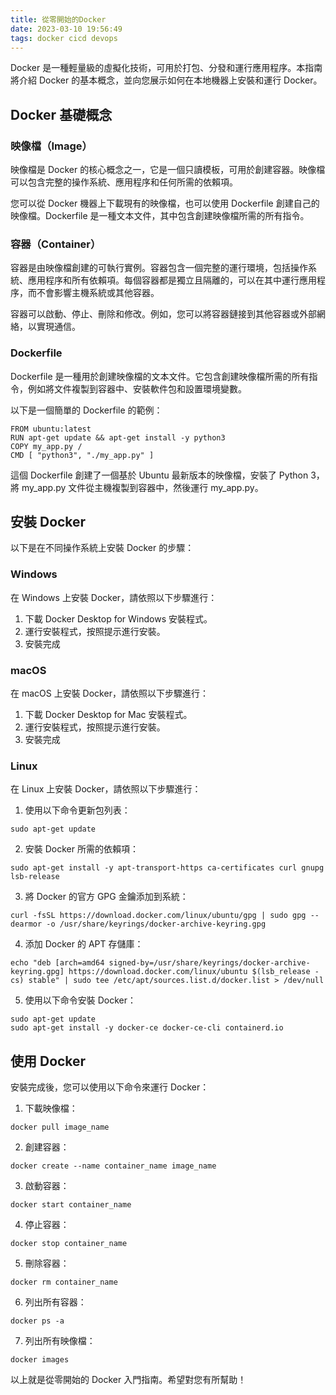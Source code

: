 ```yaml
---
title: 從零開始的Docker
date: 2023-03-10 19:56:49
tags: docker cicd devops
---
```


Docker 是一種輕量級的虛擬化技術，可用於打包、分發和運行應用程序。本指南將介紹 Docker 的基本概念，並向您展示如何在本地機器上安裝和運行 Docker。

## Docker 基礎概念

### 映像檔（Image）

映像檔是 Docker 的核心概念之一，它是一個只讀模板，可用於創建容器。映像檔可以包含完整的操作系統、應用程序和任何所需的依賴項。

您可以從 Docker 機器上下載現有的映像檔，也可以使用 Dockerfile 創建自己的映像檔。Dockerfile 是一種文本文件，其中包含創建映像檔所需的所有指令。

### 容器（Container）

容器是由映像檔創建的可執行實例。容器包含一個完整的運行環境，包括操作系統、應用程序和所有依賴項。每個容器都是獨立且隔離的，可以在其中運行應用程序，而不會影響主機系統或其他容器。

容器可以啟動、停止、刪除和修改。例如，您可以將容器鏈接到其他容器或外部網絡，以實現通信。

### Dockerfile

Dockerfile 是一種用於創建映像檔的文本文件。它包含創建映像檔所需的所有指令，例如將文件複製到容器中、安裝軟件包和設置環境變數。

以下是一個簡單的 Dockerfile 的範例：

```docker
FROM ubuntu:latest
RUN apt-get update && apt-get install -y python3
COPY my_app.py /
CMD [ "python3", "./my_app.py" ]
```


這個 Dockerfile 創建了一個基於 Ubuntu 最新版本的映像檔，安裝了 Python 3，將 my_app.py 文件從主機複製到容器中，然後運行 my_app.py。

## 安裝 Docker

以下是在不同操作系統上安裝 Docker 的步驟：

### Windows

在 Windows 上安裝 Docker，請依照以下步驟進行：

1. 下載 Docker Desktop for Windows 安裝程式。
2. 運行安裝程式，按照提示進行安裝。
3. 安裝完成

### macOS

在 macOS 上安裝 Docker，請依照以下步驟進行：

1. 下載 Docker Desktop for Mac 安裝程式。
2. 運行安裝程式，按照提示進行安裝。
3. 安裝完成

### Linux

在 Linux 上安裝 Docker，請依照以下步驟進行：

1. 使用以下命令更新包列表：

```shell
sudo apt-get update
```

2. 安裝 Docker 所需的依賴項：

```shell
sudo apt-get install -y apt-transport-https ca-certificates curl gnupg lsb-release
```

3. 將 Docker 的官方 GPG 金鑰添加到系統：

```shell
curl -fsSL https://download.docker.com/linux/ubuntu/gpg | sudo gpg --dearmor -o /usr/share/keyrings/docker-archive-keyring.gpg
```

4. 添加 Docker 的 APT 存儲庫：

```shell
echo "deb [arch=amd64 signed-by=/usr/share/keyrings/docker-archive-keyring.gpg] https://download.docker.com/linux/ubuntu $(lsb_release -cs) stable" | sudo tee /etc/apt/sources.list.d/docker.list > /dev/null
```

5. 使用以下命令安裝 Docker：

```shell
sudo apt-get update
sudo apt-get install -y docker-ce docker-ce-cli containerd.io
```

## 使用 Docker

安裝完成後，您可以使用以下命令來運行 Docker：

1. 下載映像檔：

```shell
docker pull image_name
```

2. 創建容器：

```shell
docker create --name container_name image_name
```

3. 啟動容器：

```shell
docker start container_name
```

4. 停止容器：

```shell
docker stop container_name
```

5. 刪除容器：

```shell
docker rm container_name
```

6. 列出所有容器：

```shell
docker ps -a
```

7. 列出所有映像檔：

```shell
docker images
```

以上就是從零開始的 Docker 入門指南。希望對您有所幫助！

